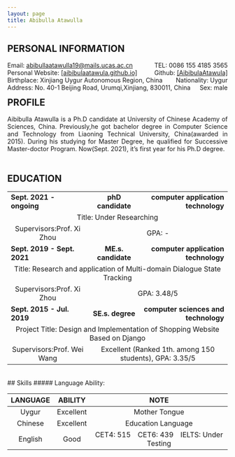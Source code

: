 ```yaml
---
layout: page
title: Abibulla Atawulla
---
```


<h2 id="personal information">PERSONAL INFORMATION</h2>
  <div style='float:left'>Email: <a href="mailto:abibullaatawulla19@mails.ucas.ac.cn" target="_top">abibullaatawulla19@mails.ucas.ac.cn</a></div>
  <div style='float:right'>TEL: 0086 155 4185 3565</div>
  <div style='float:left'>Personal Website: <a href="https://aibibulaatawula.github.io/">[aibibulaatawula.github.io]</a></div>
  <div style='float:right'>Github: <a href="https://www.github.com/AibibulaAtawula/">[AibibulaAtawula]</a></div>
  <div style='float:left'>Birthplace: Xinjiang Uygur Autonomous Region, China</div>
  <div style='float:right'>Nationality: Uygur</div>
  <div style='float:left'>Address:  No. 40-1 Beijing Road, Urumqi,Xinjiang, 830011, China</div>
  <div style='float:right'>Sex: male</div>
<br/><br/><br/>

## PROFILE 
 <div style="text-align:justify;"> Aibibulla Atawulla is a Ph.D candidate at University of Chinese Academy of Sciences, China. Previously,he got bachelor  degree in Computer Science and Technology from Liaoning Technical University, China(awarded in 2015). During his studying for Master Degree, he qualified for Successive Master-doctor Program. Now(Sept. 2021), it’s first year for his Ph.D degree. </div>
<br/>
<h2 id="education">EDUCATION</h2>
  <table border=1 width="100%" rules=none  frame=void cellpadding="0" cellspacing="0">
     <tr>
        <td style="text-align:lesft" colspan="1"><b>Sept. 2021 - ongoing</b></td>
        <td style="text-align:center" rowspan="1"><b>phD candidate</b></td>
        <td style="text-align:right" rowspan="1"><b>computer application technology</b></td>
     </tr>
     <tr>
        <td style="text-align:center" colspan="3">Title: Under Researching</td>
     </tr>
     <tr>
        <td style="text-align:center" colspan="1">Supervisors:Prof. Xi Zhou</td>
        <td style="text-align:center" colspan="2"> GPA: - </td>
     </tr>
     <tr>
        <td style="text-align:lesft" colspan="1"><b>Sept. 2019 - Sept. 2021</b></td>
        <td style="text-align:center" rowspan="1"><b>ME.s. candidate</b></td>
        <td style="text-align:right" rowspan="1"><b>computer application technology</b></td>
     </tr>
     <tr>
        <td style="text-align:center" colspan="3">Title: Research and application of Multi-domain Dialogue State Tracking</td>
     </tr>
     <tr>
        <td style="text-align:center" colspan="1">Supervisors:Prof. Xi Zhou</td>
        <td style="text-align:center" colspan="2"> GPA: 3.48/5</td>
     </tr>
     <tr>
        <td style="text-align:lesft" colspan="1"><b>Sept. 2015 - Jul. 2019</b></td>
        <td style="text-align:center" rowspan="1"><b>SE.s. degree</b></td>
        <td style="text-align:right" rowspan="1"><b>computer sciences and technology</b></td>
     </tr>
     <tr>
        <td style="text-align:center" colspan="3">Project Title: Design and Implementation of Shopping Website Based on Django</td>
     </tr>
     <tr>
        <td style="text-align:center" colspan="1">Supervisors:Prof. Wei Wang</td>
        <td style="text-align:center" colspan="2">Excellent (Ranked 1th.  among 150 students), GPA: 3.35/5 </td>
     </tr>
  </table>
  <br/>
## Skills 
##### Language Ability:

| LANGUAGE |  ABILITY  |                             NOTE                             |
| :------: | :-------: | :----------------------------------------------------------: |
|  Uygur   | Excellent |                        Mother Tongue                         |
| Chinese  | Excellent |                      Education Language                      |
| English  |   Good    | CET4: 515&ensp;&ensp;CET6: 439&ensp;&ensp;IELTS: Under Testing |



